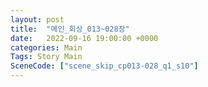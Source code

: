 ```yaml
---
layout: post
title:  "메인_회상_013~028장"
date:   2022-09-16 19:00:00 +0000
categories: Main
Tags: Story Main
SceneCode: ["scene_skip_cp013-028_q1_s10"]
---
```

